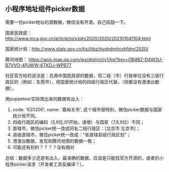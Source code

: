## 小程序地址组件picker数据

需要一份picker地址的源数据，微信没有开源。自己捣鼓一下。

国家民政部：http://www.mca.gov.cn/article/sj/xzqh/2020/2020/202101041104.html

国家统计局：http://www.stats.gov.cn/tjsj/tjbz/tjyqhdmhcxhfdm/2020/

腾讯地图： https://apis.map.qq.com/ws/district/v1/list?key=OB4BZ-D4W3U-B7VVO-4PJWW-6TKDJ-WPB77

社区官方给的说法是：先用中国民政部的数据，但二级（市）行政单位没有三级行政区的（例如：东莞市），用国家统计局的四级行政区代替。（但都没有港澳台数据）。

用puppeteer实际爬出来的数据有出入：
1. code: '620200', name: '嘉峪关市', 这个城市很特别，微信picker数据与国家统计局不同。
2. 四级行政区的编码（5,6位,01开始，递增）与国家（7,8,9位）不同；
3. 直辖市，微信picker统一改成同名二级行政区：[北京市 北京市]； 
4. 县级直辖市，微信picker统一改成："省直辖县级行政区划"； 
5. 港澳台数据，发现和腾讯地图的数据一致；
6. 可能还有别的？？？？没有细对

总结：数据多少还是有出入，最准确的数据，应该是只能找官方开源的，或者扒小程序picker请求（开发者工具反编译？）。

